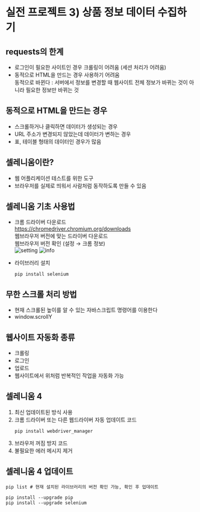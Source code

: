 # 실전 프로젝트 3) 상품 정보 데이터 수집하기
## requests의 한계
+ 로그인이 필요한 사이트인 경우 크롤링이 어려움 (세션 처리가 어려움)
+ 동적으로 HTML을 만드는 경우 사용하기 어려움  
  동적으로 바뀐다 : 서버에서 정보를 변경할 때 웹사이트 전체 정보가 바뀌는 것이 아니라 필요한 정보만 바뀌는 것
  
## 동적으로 HTML을 만드는 경우
+ 스크롤하거나 클릭하면 데이터가 생성되는 경우
+ URL 주소가 변경되지 않았는데 데이터가 변하는 경우
+ 표, 테이블 형태의 데이터인 경우가 많음

## 셀레니움이란?
+ 웹 어플리케이션 테스트를 위한 도구
+ 브라우저를 실제로 띄워서 사람처럼 동작하도록 만들 수 있음

## 셀레니움 기초 사용법
+ 크롬 드라이버 다운로드  
  https://chromedriver.chromium.org/downloads  
  웹브라우저 버전에 맞는 드라이버 다운로드  
  웹브라우저 버전 확인 (설정 → 크롬 정보)  
  ![setting](https://user-images.githubusercontent.com/77559262/154940888-4c7af02d-9aef-4539-98f0-ebfad181cf2d.png)
  ![info](https://user-images.githubusercontent.com/77559262/154940928-ef55133c-1eec-4e29-ab37-9dcd7a71ce88.png)

+ 라이브러리 설치  
  ```
  pip install selenium
  ```
  
## 무한 스크롤 처리 방법
+ 현재 스크롤된 높이를 알 수 있는 자바스크립트 명령어를 이용한다
+ window.scrollY

## 웹사이트 자동화 종류
+ 크롤링
+ 로그인
+ 업로드
+ 웹사이트에서 위처럼 반복적인 작업을 자동화 가능

## 셀레니움 4
1. 최신 업데이트된 방식 사용
2. 크롬 드라이버 또는 다른 웹드라이버 자동 업데이트 코드
   ```
   pip install webdriver_manager
   ```
3. 브라우저 꺼짐 방지 코드
4. 불필요한 에러 메시지 제거

## 셀레니움 4 업데이트
```
pip list # 현재 설치된 라이브러리의 버전 확인 가능, 확인 후 업데이트

pip install --upgrade pip
pip install --upgrade selenium
```
